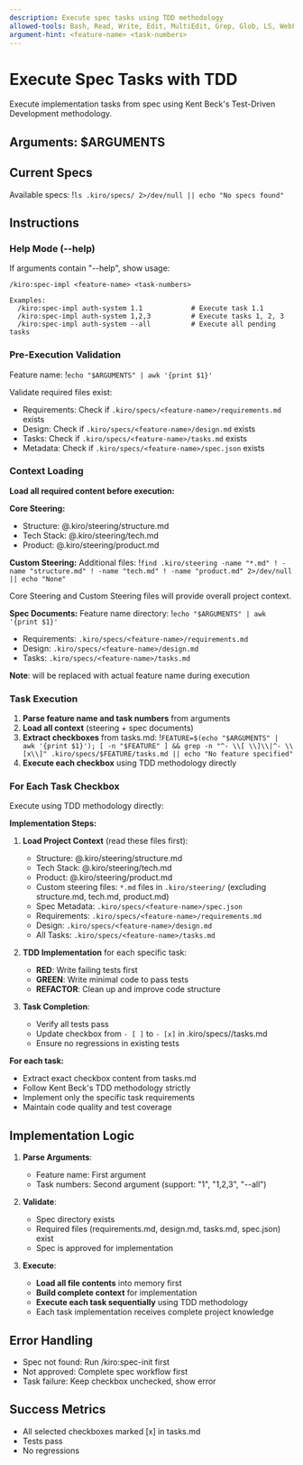 ```yaml
---
description: Execute spec tasks using TDD methodology
allowed-tools: Bash, Read, Write, Edit, MultiEdit, Grep, Glob, LS, WebFetch
argument-hint: <feature-name> <task-numbers>
---
```


# Execute Spec Tasks with TDD

Execute implementation tasks from spec using Kent Beck's Test-Driven Development methodology.

## Arguments: $ARGUMENTS

## Current Specs
Available specs: !`ls .kiro/specs/ 2>/dev/null || echo "No specs found"`

## Instructions

### Help Mode (--help)
If arguments contain "--help", show usage:
```
/kiro:spec-impl <feature-name> <task-numbers>

Examples:
  /kiro:spec-impl auth-system 1.1            # Execute task 1.1
  /kiro:spec-impl auth-system 1,2,3          # Execute tasks 1, 2, 3
  /kiro:spec-impl auth-system --all          # Execute all pending tasks
```

### Pre-Execution Validation
Feature name: !`echo "$ARGUMENTS" | awk '{print $1}'`

Validate required files exist:
- Requirements: Check if `.kiro/specs/<feature-name>/requirements.md` exists
- Design: Check if `.kiro/specs/<feature-name>/design.md` exists  
- Tasks: Check if `.kiro/specs/<feature-name>/tasks.md` exists
- Metadata: Check if `.kiro/specs/<feature-name>/spec.json` exists

### Context Loading
**Load all required content before execution:**

**Core Steering:**
- Structure: @.kiro/steering/structure.md
- Tech Stack: @.kiro/steering/tech.md  
- Product: @.kiro/steering/product.md

**Custom Steering:**
Additional files: !`find .kiro/steering -name "*.md" ! -name "structure.md" ! -name "tech.md" ! -name "product.md" 2>/dev/null || echo "None"`

Core Steering and Custom Steering files will provide overall project context.

**Spec Documents:**
Feature name directory: !`echo "$ARGUMENTS" | awk '{print $1}'`
- Requirements: `.kiro/specs/<feature-name>/requirements.md`
- Design: `.kiro/specs/<feature-name>/design.md`
- Tasks: `.kiro/specs/<feature-name>/tasks.md`

**Note**: <feature-name> will be replaced with actual feature name during execution

### Task Execution
1. **Parse feature name and task numbers** from arguments
2. **Load all context** (steering + spec documents)
3. **Extract checkboxes** from tasks.md: !`FEATURE=$(echo "$ARGUMENTS" | awk '{print $1}'); [ -n "$FEATURE" ] && grep -n "^- \\[ \\]\\|^- \\[x\\]" .kiro/specs/$FEATURE/tasks.md || echo "No feature specified"`
4. **Execute each checkbox** using TDD methodology directly

### For Each Task Checkbox
Execute using TDD methodology directly:

**Implementation Steps:**
1. **Load Project Context** (read these files first):
   - Structure: @.kiro/steering/structure.md  
   - Tech Stack: @.kiro/steering/tech.md
   - Product: @.kiro/steering/product.md
   - Custom steering files: `*.md` files in `.kiro/steering/` (excluding structure.md, tech.md, product.md)
   - Spec Metadata: `.kiro/specs/<feature-name>/spec.json`
   - Requirements: `.kiro/specs/<feature-name>/requirements.md`
   - Design: `.kiro/specs/<feature-name>/design.md`
   - All Tasks: `.kiro/specs/<feature-name>/tasks.md`

2. **TDD Implementation** for each specific task:
   - **RED**: Write failing tests first
   - **GREEN**: Write minimal code to pass tests
   - **REFACTOR**: Clean up and improve code structure

3. **Task Completion**:
   - Verify all tests pass
   - Update checkbox from `- [ ]` to `- [x]` in .kiro/specs/<feature-name>/tasks.md
   - Ensure no regressions in existing tests

**For each task:**
- Extract exact checkbox content from tasks.md
- Follow Kent Beck's TDD methodology strictly
- Implement only the specific task requirements
- Maintain code quality and test coverage

## Implementation Logic

1. **Parse Arguments**:
   - Feature name: First argument
   - Task numbers: Second argument (support: "1", "1,2,3", "--all")

2. **Validate**:
   - Spec directory exists
   - Required files (requirements.md, design.md, tasks.md, spec.json) exist
   - Spec is approved for implementation

3. **Execute**:
   - **Load all file contents** into memory first
   - **Build complete context** for implementation
   - **Execute each task sequentially** using TDD methodology
   - Each task implementation receives complete project knowledge

## Error Handling

- Spec not found: Run /kiro:spec-init first
- Not approved: Complete spec workflow first
- Task failure: Keep checkbox unchecked, show error

## Success Metrics

- All selected checkboxes marked [x] in tasks.md
- Tests pass
- No regressions
